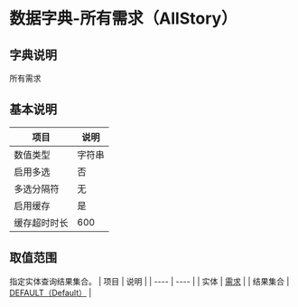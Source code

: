 # 数据字典-所有需求（AllStory）
## 字典说明
所有需求

## 基本说明
| 项目 | 说明 |
| ---- | ---- |
| 数值类型 | 字符串 |
| 启用多选 | 否 |
| 多选分隔符 | 无 |
| 启用缓存 | 是 |
| 缓存超时时长 | 600 |

## 取值范围
指定实体查询结果集合。
| 项目 | 说明 |
| ---- | ---- |
| 实体 | [需求](../module/zentao/Story) |
| 结果集合 | [DEFAULT（Default）](../module/zentao/Story/#数据集合-DEFAULT（Default）) |

